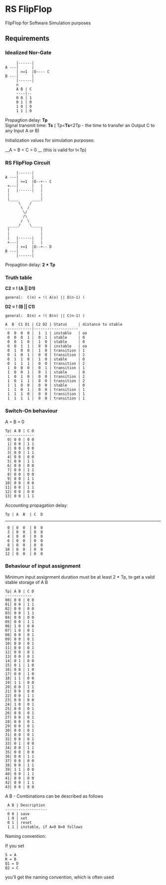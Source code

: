 # RS FlipFlop 

FlipFlop for Software Simulation purposes

## Requirements

### Idealized Nor-Gate
    
         |------|
    A ---|      |
         | >=1  |O---- C
    B ---|      |
         |------|
         n
         A B | C
         ----|--
         0 0 | 1
         0 1 | 0
         1 0 | 0
         1 1 | 0
         
         
Propagtion delay: __Tp__  
Signal transmit time: __Ts__ ( Tp<__Ts__<2Tp - the time to transfer an Output C to any Input A or B)

Initialization values for simulation purposes:

__A = B = C = 0 __ (this is valid for t<Tp)  
         
### RS FlipFlop Circuit


         |------|
    A ---|      |
         | >=1  |O--+-- C
     +---|      |   |
     |   |------|   |
     |              |
     |____      ____|
          \    /             
           \  /                  
            \/             
            /\
           /  \
     _____/    \_____
     |              |
     |              |
     |   |------|   |
     +---|      |   |
         | >=1  |O--+-- D
    B ---|      |
         |------|
         
Propagtion delay: __2 * Tp__   
         
         
### Truth table

__C2 = ! (A || D1)__  
    
    general:  C(n) = !( A(n) || D(n-1) )  
    
__D2 = ! (B || C1)__  
    
    general:  D(n) = !( B(n) || C(n-1) )
 
    A  B  C1 D1 | C2 D2 | Status     | distance to stable
    ------------|--------------------
     0  0  0  0 |  1  1 | instable   | oo
     0  0  0  1 |  0  1 | stable     | 0
     0  0  1  0 |  1  0 | stable     | 0
     0  0  1  1 |  0  0 | instable   | oo
     0  1  0  0 |  1  0 | transition | 1
     0  1  0  1 |  0  0 | transition | 2
     0  1  1  0 |  1  0 | stable     | 0
     0  1  1  1 |  0  0 | transition | 2
     1  0  0  0 |  0  1 | transition | 1
     1  0  0  1 |  0  1 | stable     | 0
     1  0  1  0 |  0  0 | transition | 2
     1  0  1  1 |  0  0 | transition | 2
     1  1  0  0 |  0  0 | stable     | 0
     1  1  0  1 |  0  0 | transition | 1
     1  1  1  0 |  0  0 | transition | 1
     1  1  1  1 |  0  0 | transition | 1
 
### Switch-On behaviour

A = B = 0

    Tp| A B | C D 
    -------------
     0| 0 0 | 0 0
     1| 0 0 | 1 1
     2| 0 0 | 0 0
     3| 0 0 | 1 1
     4| 0 0 | 0 0
     5| 0 0 | 1 1
     6| 0 0 | 0 0
     7| 0 0 | 1 1
     8| 0 0 | 0 0
     9| 0 0 | 1 1
    10| 0 0 | 0 0
    11| 0 0 | 1 1
    12| 0 0 | 0 0
    13| 0 0 | 1 1

Accounting propagation delay:

    Tp | A  B  | C  D 
   -------------------
     0 | 0  0  | 0  0
     2 | 0  0  | 0  0
     4 | 0  0  | 0  0
     6 | 0  0  | 0  0
     8 | 0  0  | 0  0
    10 | 0  0  | 0  0
    12 | 0  0  | 0  0


### Behaviour of input assignment  

Minimum input assignment duration must be at least 2 * Tp, to get a valid stable storage of A B  

    Tp| A B | C D 
    ------------
    00| 0 0 | 0 0 
    01| 0 0 | 1 1 
    02| 0 0 | 0 0 
    03| 0 0 | 1 1 
    04| 0 0 | 0 0 
    05| 0 0 | 1 1 
    06| 1 0 | 0 0 
    07| 1 0 | 0 1 
    08| 0 0 | 0 1 
    09| 0 0 | 0 1 
    10| 0 0 | 0 1 
    11| 0 0 | 0 1 
    12| 0 0 | 0 1 
    13| 0 0 | 0 1 
    14| 0 1 | 0 0 
    15| 0 1 | 1 0 
    16| 0 0 | 1 0 
    17| 0 0 | 1 0 
    18| 1 1 | 0 0 
    19| 1 1 | 0 0 
    20| 0 0 | 1 1 
    21| 0 0 | 0 0 
    22| 0 0 | 1 1 
    23| 0 0 | 0 0 
    24| 1 0 | 0 1 
    25| 0 0 | 0 1 
    26| 0 0 | 0 1 
    27| 0 0 | 0 1 
    28| 0 0 | 0 1 
    29| 0 0 | 0 1 
    30| 0 0 | 0 1 
    31| 0 0 | 0 1 
    32| 0 0 | 0 1 
    33| 0 1 | 0 0 
    34| 0 0 | 1 1 
    35| 0 0 | 0 0 
    36| 0 0 | 1 1 
    37| 0 0 | 0 0 
    38| 0 0 | 1 1 
    39| 1 1 | 0 0 
    40| 0 0 | 1 1 
    41| 0 0 | 0 0 
    42| 0 0 | 1 1 
    43| 0 0 | 0 0 

    
A B - Combinations can be described as follows

     A B | Description
    -------------------
     0 0 | save
     1 0 | set
     0 1 | reset
     1 1 | instable, if A=0 B=0 follows
    
    
    

Naming convention:

If you set

    S = A
    R = B
    Q1 = D
    Q2 = C

you'll get the naming convention, which is often used
